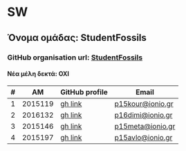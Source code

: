 # SW
## Όνομα ομάδας: StudentFossils
### GitHub organisation url: [StudentFossils](https://github.com/StudentFossils/SW/edit/main/Team/README.md)
#### Νέα μέλη δεκτά: ΟΧΙ

| # | ΑΜ | GitHub profile | Email |
| -- | -- | -- | -- |
| 1 | 2015119 | [gh link](https://github.com/P15KOUR) | p15kour@ionio.gr |
| 2 | 2016132 | [gh link](https://github.com/fanisdimitriadis) | p16dimi@ionio.gr |
| 3 | 2015146 | [gh link](https://github.com/deadoralive1908) | p15meta@ionio.gr |
| 4 | 2015197 | [gh link](https://github.com/arse21) | p15avlo@ionio.gr |

